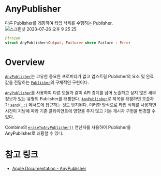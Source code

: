 # ****AnyPublisher****

다른 Publisher를 래핑하여 타입 삭제를 수행하는 Publisher.
![스크린샷 2023-07-26 오후 9 25 25](https://github.com/jsa0224/somdokki-study/assets/94514250/f0d0a59f-a20f-41b9-bfc4-48bde5110404)

```swift
@frozen
struct AnyPublisher<Output, Failure> where Failure : Error
```

# Overview

[`AnyPublisher`](https://developer.apple.com/documentation/combine/anypublisher)는 고유한 중요한 프로퍼티가 없고 업스트림 Publisher의 요소 및 완료 값을 전달하는 [`Publisher`](https://developer.apple.com/documentation/combine/publisher)의 구체적인 구현이다. 

[`AnyPublisher`](https://developer.apple.com/documentation/combine/anypublisher)를 사용하여 다른 모듈과 같이 API 경계를 넘어 노출하고 싶지 않은 세부 정보가 있는 유형의 Publisher를 래핑한다. [`AnyPublisher`](https://developer.apple.com/documentation/combine/anypublisher)로 제목을 래핑하면 호출자가 [`send(_:)`](https://developer.apple.com/documentation/combine/subject/send(_:)) 메서드에 접근하는 것도 방지된다.
이러한 방식으로 타입 삭제를 사용하면 시간이 지남에 따라 기존 클라이언트에 영향을 주지 않고 기본 게시자 구현을 변경할 수 있다. 

Combine의 [`eraseToAnyPublisher()`](https://developer.apple.com/documentation/combine/publisher/erasetoanypublisher()) 연산자를 사용하여 Publisher를 AnyPublisher로 래핑할 수 있다.

# 참고 링크
- [Apple Documentation - AnyPublisher](https://developer.apple.com/documentation/combine/anypublisher)
